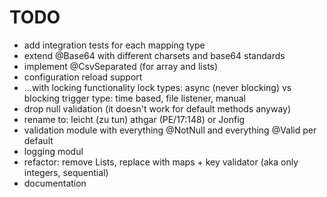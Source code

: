 # TODO
- add integration tests for each mapping type
- extend @Base64 with different charsets and base64 standards
- implement @CsvSeparated (for array and lists)
- configuration reload support
- ...with locking functionality
    lock types: async (never blocking) vs blocking
    trigger type: time based, file listener, manual
- drop null validation (it doesn't work for default methods anyway)
- rename to: leicht (zu tun) athgar (PE/17:148) or Jonfig
- validation module with everything @NotNull and everything @Valid per default
- logging modul
- refactor: remove Lists, replace with maps + key validator (aka only integers, sequential)
- documentation
